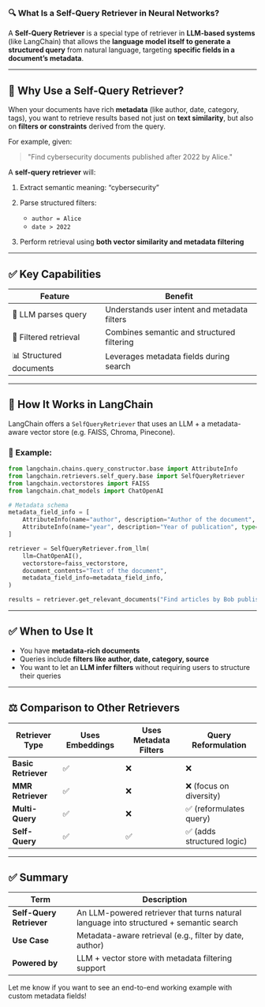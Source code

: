 ### 🔍 What Is a **Self-Query Retriever** in Neural Networks?

A **Self-Query Retriever** is a special type of retriever in **LLM-based systems** (like LangChain) that allows the **language model itself to generate a structured query** from natural language, targeting **specific fields in a document’s metadata**.

---

## 🧠 Why Use a Self-Query Retriever?

When your documents have rich **metadata** (like author, date, category, tags), you want to retrieve results based not just on **text similarity**, but also on **filters or constraints** derived from the query.

For example, given:

> "Find cybersecurity documents published after 2022 by Alice."

A **self-query retriever** will:

1. Extract semantic meaning: “cybersecurity”
2. Parse structured filters:

   * `author = Alice`
   * `date > 2022`
3. Perform retrieval using **both vector similarity and metadata filtering**

---

## ✅ Key Capabilities

| Feature                 | Benefit                                      |
| ----------------------- | -------------------------------------------- |
| 🧠 LLM parses query     | Understands user intent and metadata filters |
| 🔎 Filtered retrieval   | Combines semantic and structured filtering   |
| 📊 Structured documents | Leverages metadata fields during search      |

---

## 🧰 How It Works in LangChain

LangChain offers a `SelfQueryRetriever` that uses an LLM + a metadata-aware vector store (e.g. FAISS, Chroma, Pinecone).

### 🧪 Example:

```python
from langchain.chains.query_constructor.base import AttributeInfo
from langchain.retrievers.self_query.base import SelfQueryRetriever
from langchain.vectorstores import FAISS
from langchain.chat_models import ChatOpenAI

# Metadata schema
metadata_field_info = [
    AttributeInfo(name="author", description="Author of the document", type="string"),
    AttributeInfo(name="year", description="Year of publication", type="integer"),
]

retriever = SelfQueryRetriever.from_llm(
    llm=ChatOpenAI(),
    vectorstore=faiss_vectorstore,
    document_contents="Text of the document",
    metadata_field_info=metadata_field_info,
)

results = retriever.get_relevant_documents("Find articles by Bob published in 2021 about deep learning")
```

---

## ✅ When to Use It

* You have **metadata-rich documents**
* Queries include **filters like author, date, category, source**
* You want to let an **LLM infer filters** without requiring users to structure their queries

---

## ⚖️ Comparison to Other Retrievers

| Retriever Type      | Uses Embeddings | Uses Metadata Filters | Query Reformulation       |
| ------------------- | --------------- | --------------------- | ------------------------- |
| **Basic Retriever** | ✅               | ❌                     | ❌                         |
| **MMR Retriever**   | ✅               | ❌                     | ❌ (focus on diversity)    |
| **Multi-Query**     | ✅               | ❌                     | ✅ (reformulates query)    |
| **Self-Query**      | ✅               | ✅                     | ✅ (adds structured logic) |

---

## ✅ Summary

| Term                     | Description                                                                            |
| ------------------------ | -------------------------------------------------------------------------------------- |
| **Self-Query Retriever** | An LLM-powered retriever that turns natural language into structured + semantic search |
| **Use Case**             | Metadata-aware retrieval (e.g., filter by date, author)                                |
| **Powered by**           | LLM + vector store with metadata filtering support                                     |

Let me know if you want to see an end-to-end working example with custom metadata fields!


